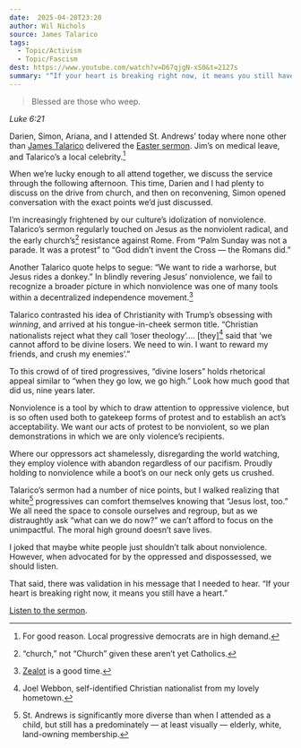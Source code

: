 ```yaml
---
date:  2025-04-20T23:20
author: Wil Nichols
source: James Talarico
tags:
  - Topic/Activism
  - Topic/Fascism
dest: https://www.youtube.com/watch?v=D67qjgN-xS0&t=2127s
summary: "“If your heart is breaking right now, it means you still have a heart.”"
---
```

> Blessed are those who weep.

<cite>Luke 6:21</cite>

Darien, Simon, Ariana, and I attended St. Andrews’ today where none other than [James Talarico](https://www.jamestalarico.com) delivered the [Easter sermon](https://www.youtube.com/watch?v=D67qjgN-xS0&t=2127s). Jim’s on medical leave, and Talarico’s a local celebrity.[^1]

When we’re lucky enough to all attend together, we discuss the service through the following afternoon. This time, Darien and I had plenty to discuss on the drive from church, and then on reconvening, Simon opened conversation with the exact points we’d just discussed.

I’m increasingly frightened by our culture’s idolization of nonviolence. Talarico’s sermon regularly touched on Jesus as the nonviolent radical, and the early church’s[^2] resistance against Rome. From “Palm Sunday was not a parade. It was a protest” to “God didn’t invent the Cross — the Romans did.”

Another Talarico quote helps to segue: “We want to ride a warhorse, but Jesus rides a donkey.” In blindly revering Jesus’ nonviolence, we fail to recognize a broader picture in which nonviolence was one of many tools within a decentralized independence movement.[^3]

Talarico contrasted his idea of Christianity with Trump’s obsessing with _winning_, and arrived at his tongue-in-cheek sermon title. “Christian nationalists reject what they call ‘loser theology’.... \[they\][^4] said that ‘we cannot afford to be divine losers. We need to win. I want to reward my friends, and crush my enemies’.”

To this crowd of of tired progressives, “divine losers” holds rhetorical appeal similar to “when they go low, we go high.” Look how much good that did us, nine years later.

Nonviolence is a tool by which to draw attention to oppressive violence, but is so often used both to gatekeep forms of protest and to establish an act’s acceptability. We want our acts of protest to be nonviolent, so we plan demonstrations in which we are only violence’s recipients. 

Where our oppressors act shamelessly, disregarding the world watching, they employ violence with abandon regardless of our pacifism. Proudly holding to nonviolence while a boot’s on our neck only gets us crushed.

Talarico’s sermon had a number of nice points, but I walked realizing that white[^5] progressives can comfort themselves knowing that “Jesus lost, too.” We all need the space to console ourselves and regroup, but as we distraughtly ask “what can we do now?” we can’t afford to focus on the unimpactful. The moral high ground doesn’t save lives.

I joked that maybe white people just shouldn’t talk about nonviolence. However, when advocated for by the oppressed and dispossessed, we should listen.

That said, there was validation in his message that I needed to hear. “If your heart is breaking right now, it means you still have a heart.”

[Listen to the sermon](https://www.youtube.com/watch?v=D67qjgN-xS0&t=2127s).

[^1]: For good reason. Local progressive democrats are in high demand.
[^2]: “church,” not “Church” given these aren’t yet Catholics.
[^3]: [Zealot](https://www.goodreads.com/book/show/17568801-zealot?from_search=true&from_srp=true&qid=1kNQ3HAj59&rank=1) is a good time.
[^4]: Joel Webbon, self-identified Christian nationalist from my lovely hometown.
[^5]: St. Andrews is significantly more diverse than when I attended as a child, but still has a predominately — at least visually — elderly, white, land-owning membership. 
